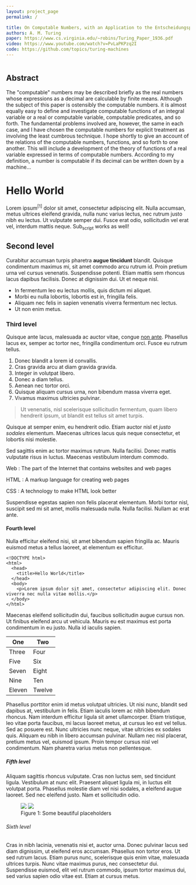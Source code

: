 ```yaml
---
layout: project_page
permalink: /

title: On Computable Numbers, with an Application to the Entscheidungsproblem
authors: A. M. Turing
paper: https://www.cs.virginia.edu/~robins/Turing_Paper_1936.pdf
video: https://www.youtube.com/watch?v=PvLaPKPzq2I
code: https://github.com/topics/turing-machines
---
```


<div class="columns is-centered has-text-centered">
<div class="column is-four-fifths">
<h2>Abstract</h2>
<div class="content has-text-justified">
The "computable" numbers may be described briefly as the real
numbers whose expressions as a decimal are calculable by finite means.
Although the subject of this paper is ostensibly the computable numbers.
it is almost equally easy to define and investigate computable functions
of an integral variable or a real or computable variable, computable
predicates, and so forth. The fundamental problems involved are,
however, the same in each case, and I have chosen the computable numbers
for explicit treatment as involving the least cumbrous technique. I hope
shortly to give an account of the relations of the computable numbers,
functions, and so forth to one another. This will include a development
of the theory of functions of a real variable expressed in terms of computable
numbers. According to my definition, a number is computable
if its decimal can be written down by a machine...
</div>
</div>
</div>

# Hello World

Lorem ipsum<sup>[1]</sup> dolor sit amet, consectetur adipiscing elit. Nulla
accumsan, metus ultrices eleifend gravida, nulla nunc varius lectus, nec
rutrum justo nibh eu lectus. Ut vulputate semper dui. Fusce erat odio,
sollicitudin vel erat vel, interdum mattis neque. Sub<sub>script</sub> works as
well!

## Second level

Curabitur accumsan turpis pharetra **augue tincidunt** blandit. Quisque
condimentum maximus mi, sit amet commodo arcu rutrum id. Proin pretium
urna vel cursus venenatis. Suspendisse potenti. Etiam mattis sem rhoncus
lacus dapibus facilisis. Donec at dignissim dui. Ut et neque nisl.

-   In fermentum leo eu lectus mollis, quis dictum mi aliquet.
-   Morbi eu nulla lobortis, lobortis est in, fringilla felis.
-   Aliquam nec felis in sapien venenatis viverra fermentum nec lectus.
-   Ut non enim metus.

### Third level

Quisque ante lacus, malesuada ac auctor vitae, congue [non ante](#).
Phasellus lacus ex, semper ac tortor nec, fringilla condimentum orci.
Fusce eu rutrum tellus.

1.  Donec blandit a lorem id convallis.
2.  Cras gravida arcu at diam gravida gravida.
3.  Integer in volutpat libero.
4.  Donec a diam tellus.
5.  Aenean nec tortor orci.
6.  Quisque aliquam cursus urna, non bibendum massa viverra eget.
7.  Vivamus maximus ultricies pulvinar.

> Ut venenatis, nisl scelerisque sollicitudin fermentum, quam libero
> hendrerit ipsum, ut blandit est tellus sit amet turpis.

Quisque at semper enim, eu hendrerit odio. Etiam auctor nisl et *justo
sodales* elementum. Maecenas ultrices lacus quis neque consectetur, et
lobortis nisi molestie.

Sed sagittis enim ac tortor maximus rutrum. Nulla facilisi. Donec mattis
vulputate risus in luctus. Maecenas vestibulum interdum commodo.

Web
:   The part of the Internet that contains websites and web pages

HTML
:   A markup language for creating web pages

CSS
:   A technology to make HTML look better

Suspendisse egestas sapien non felis placerat elementum. Morbi tortor
nisl, suscipit sed mi sit amet, mollis malesuada nulla. Nulla facilisi.
Nullam ac erat ante.

#### Fourth level

Nulla efficitur eleifend nisi, sit amet bibendum sapien fringilla ac.
Mauris euismod metus a tellus laoreet, at elementum ex efficitur.

    <!DOCTYPE html>
    <html>
      <head>
        <title>Hello World</title>
      </head>
      <body>
        <p>Lorem ipsum dolor sit amet, consectetur adipiscing elit. Donec viverra nec nulla vitae mollis.</p>
      </body>
    </html>

Maecenas eleifend sollicitudin dui, faucibus sollicitudin augue cursus
non. Ut finibus eleifend arcu ut vehicula. Mauris eu est maximus est
porta condimentum in eu justo. Nulla id iaculis sapien.

| One    | Two    |
| ------ | ------ |
| Three  | Four   |
| Five   | Six    |
| Seven  | Eight  |
| Nine   | Ten    |
| Eleven | Twelve |

Phasellus porttitor enim id metus volutpat ultricies. Ut nisi nunc,
blandit sed dapibus at, vestibulum in felis. Etiam iaculis lorem ac nibh
bibendum rhoncus. Nam interdum efficitur ligula sit amet ullamcorper.
Etiam tristique, leo vitae porta faucibus, mi lacus laoreet metus, at
cursus leo est vel tellus. Sed ac posuere est. Nunc ultricies nunc
neque, vitae ultricies ex sodales quis. Aliquam eu nibh in libero
accumsan pulvinar. Nullam nec nisl placerat, pretium metus vel, euismod
ipsum. Proin tempor cursus nisl vel condimentum. Nam pharetra varius
metus non pellentesque.

##### Fifth level

Aliquam sagittis rhoncus vulputate. Cras non luctus sem, sed tincidunt
ligula. Vestibulum at nunc elit. Praesent aliquet ligula mi, in luctus
elit volutpat porta. Phasellus molestie diam vel nisi sodales, a
eleifend augue laoreet. Sed nec eleifend justo. Nam et sollicitudin
odio.

<figure>
<img src="https://bulma.io/images/placeholders/256x256.png" /> <img
src="https://bulma.io/images/placeholders/256x256.png" />
<figcaption>Figure 1: Some beautiful placeholders</figcaption>
</figure>

###### Sixth level

Cras in nibh lacinia, venenatis nisi et, auctor urna. Donec pulvinar
lacus sed diam dignissim, ut eleifend eros accumsan. Phasellus non
tortor eros. Ut sed rutrum lacus. Etiam purus nunc, scelerisque quis
enim vitae, malesuada ultrices turpis. Nunc vitae maximus purus, nec
consectetur dui. Suspendisse euismod, elit vel rutrum commodo, ipsum
tortor maximus dui, sed varius sapien odio vitae est. Etiam at cursus
metus.
